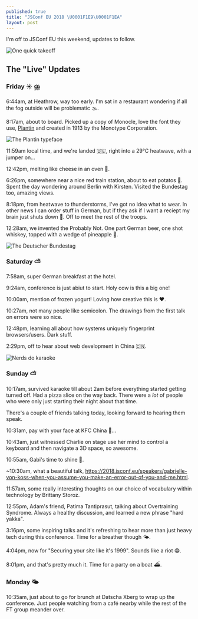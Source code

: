 ```yaml
---
published: true
title: "JSConf EU 2018 \U0001F1E9\U0001F1EA"
layout: post
---
```


I'm off to JSConf EU this weekend, updates to follow.

![One quick takeoff](https://www.ft.com/__origami/service/image/v2/images/raw/https%3A%2F%2Fmedia.giphy.com%2Fmedia%2FO3vYsqwHt1NV6%2Fgiphy.gif?source=uncomplicated.systems)

## The "Live" Updates

### Friday ☀️ ⛈️

6:44am, at Heathrow, way too early. I'm sat in a restaurant wondering if all the fog outside will be problematic 🌫️.

8:17am, about to board. Picked up a copy of Monocle, love the font they use, [Plantin](https://en.m.wikipedia.org/wiki/Plantin_(typeface)) and created in 1913 by the Monotype Corporation.

![The Plantin typeface](https://www.ft.com/__origami/service/image/v2/images/raw/https%3A%2F%2Flh3.googleusercontent.com%2FZPRPb0SO3sn1VSzw3alHuK_kLHfTENL9mhQ84eAuqFQIHcWcLjyFQkTt-QYIxtR5O8fC1Mf-emTiscqdGwLQhO4-3Bihn9OWBDviy5jJMatinUDngRZayNl67fDzyD8G_oU6pwgz6GCqioBSpG34UbwXVnnGlqhVH3uit5ikiBvbkWBte5lTtdduQFlek3j1LKcSc2gSpejP9QikFotpx_mArJ0vk--vLLxMm1QhJ-3RjQvdQ90T9Uhwup7YLCkR1JdybvZ_-yg-sy8Fu7NCQO2F-E_xJqyhD0XtHGVysp_Q8p8-RkwuSjYChU9N0jCgStcaM70xcIoCPF9IW2GUR4oLK_6E8wJgvEqezxOyllN0n82BETHqxdinyf_xFSIwL6XP67voeQQLOnS1PNpjrdpOu3MutPsa63DeZXicxzbhoexCEnTEhrV2GuTjKjVNUsEQETaMFsTC6AzAFugCiAVvvODFI4mXO4zE_bBu01CdIsgI8pQuuYZW8FB4puN3g0PED350cf9jwMSgko9rRDI984Vb7r3NtvgH_laelbIgqzsxA9nbLw2zJEVYhUT8Ai8IEpP0eFgGezUdebHvOXzvfRxdMMfBan5_U6P2%3Ds1442-no?source=uncomplicated.systems&width=1024)

11:59am local time, and we're landed 🇩🇪, right into a 29°C heatwave, with a jumper on...

12:42pm, melting like cheese in an oven 🧀.

6:26pm, somewhere near a nice red train station, about to eat potatos 🥔. Spent the day wondering around Berlin with Kirsten. Visited the Bundestag too, amazing views.

8:18pm, from heatwave to thunderstorms, I've got no idea what to wear. In other news I can order stuff in German, but if they ask if I want a reciept my brain just shuts down 🤷. Off to meet the rest of the troops.

12:28am, we invented the Probably Not. One part German beer, one shot whiskey, topped with a wedge of pineapple 🍍.

![The Deutscher Bundestag](https://www.ft.com/__origami/service/image/v2/images/raw/https%3A%2F%2Flh3.googleusercontent.com%2Fyh4fjVTKiTqbi3TRwm7CtTz5isl152kWJoivRqFRCxWaPzjWoXu15Y4_iyH5PncGuOSL1m1V8AJufkYVEMt3IML_G_RCEXOjI8a8Z99VllPlm7_JVMwLrEVHeUl6Oq1x6QFZibFvU7a23sAPIbzphQ2-mRJy18QgSDcOWW5_QpAWLm9ayYxphjx1SbM0cTMbl85HDzYI9zZxdhAK0M1vIjc-sWr-63-tygbil7YhliYghsRN7bIZJZjWOyhjQglZGVwB4xKqIrqmSIaUKEPbC5iQ891t1QhDYjZRU4N3kmDmayVyRxwkrd_jfXNtOBlo0Y_uJryI2YYyfptPvMj2y7dmSCQE6og2u-tkI_BNu0YKd7cDs_I2Db_pSxPyindkAuk8uGLWJIx8LAF2v8IVjV3T1gVN4MtRQxsfOzepwHH-zahBA3iVUM7SpSXo0F-EoAjMmvNZp2dt-G8KnO1BN7Qy0qfYPHqgbqjLXo5B2izu6A_PtTXRFjv0oLjmiUTh2OXogWQN3a0cVSFqrjjgKi-HqiGDa9MbqujdzCTdVzLx5SQ5H_KwX2ZkNOvFnuf9WdAJ0jUnJTZv0y38bTIkx3hgKJURNhmeEWJ6R63h%3Dw1299-h974-no?source=uncomplicated.systems&width=1024)

### Saturday ⛅

7:58am, super German breakfast at the hotel.

9:24am, conference is just abiut to start. Holy cow is this a big one!

10:00am, mention of frozen yogurt! Loving how creative this is ♥️.

10:27am, not many people like semicolon. The drawings from the first talk on errors were so nice.

12:48pm, learning all about how systems uniquely fingerprint browsers/users. Dark stuff.

2:29pm, off to hear about web development in China 🇨🇳.

![Nerds do karaoke](https://www.ft.com/__origami/service/image/v2/images/raw/https%3A%2F%2Flh3.googleusercontent.com%2Fj6nIstgpf2jPobgWWuEKLIg_vpMl4HqwA4BsG-i_FrXhbXtgO5wm15tRBR9mwpHGPWRkPh97ZexWWiArCzXPSInP3HH1wqV1wjEe7ugJTQJ2DO6iJOBPCz2S2zblPnmzoe6PXunvc7LKcWQUg8zo-WZIA_l9A65s6OW0zp6hykHyccIGd-SvHrH6dmqwv7Uk3taqUFeAu1rW3jw3GjAqHlbLnhuu0o1N9jyLyAx3NdUzT2iCRHuXmKf6GkpVsevzl8D8_emP4L_NzduV3b5VmeEk3eSrbcP6N756k6HWC-gNaRw9ukHRWBHPl_YN2kR13iYQHI0uPewl37UE0I4UE6VBcZFx96DZsXvVbcMKYzSMGQwkTFiXIa3vJTE_UcJEtwHHeERBPkXaxMBntBvapkvUudiAGrTOQKKEBvnOm2P6Bp20kWZPYIZZ7BGHLaoqevs0ObIm_tvZHIqZTAL7Uz8OlvHeQabQx7fcauU7cOdKXfLs2gZiREyqKskLZxq7TPfVVGAq-JQaDu0tBV_UcrqoxQRSWY6N1xDvPDNv7DjRErOJvqrHuOQVbdoS7L2f91OBICJQl-VPLgW3wYO5xAUCcuSoz-0b8N_1_9aU%3Dw712-h534-no?source=uncomplicated.systems&width=1024)

### Sunday ⛅

10:17am, survived karaoke till about 2am before everything started getting turned off. Had a pizza slice on the way back. There were a _lot_ of people who were only just starting their night about that time.

There's a couple of friends talking today, looking forward to hearing them speak.

10:31am, pay with your face at KFC China 🐔...

10:43am, just witnessed Charlie on stage use her mind to control a keyboard and then navigate a 3D space, so awesome.

10:55am, Gabi's time to shine 🙌.

~10:30am, what a beautiful talk, https://2018.jsconf.eu/speakers/gabrielle-von-koss-when-you-assume-you-make-an-error-out-of-you-and-me.html.

11:57am, some really interesting thoughts on our choice of vocabulary within technology by Brittany Storoz.

12:55pm, Adam's friend, Patima Tantiprasut, talking about Overtraining Syndrome. Always a healthy discussion, and learned a new phrase "hard yakka".

3:16pm, some inspiring talks and it's refreshing to hear more than just heavy tech during this conference. Time for a breather though 🌤️.

4:04pm, now for "Securing your site like it's 1999". Sounds like a riot 😁.

8:01pm, and that's pretty much it. Time for a party on a boat ⛴️.

### Monday 🌤️

10:35am, just about to go for brunch at Datscha Xberg to wrap up the conference. Just people watching from a café nearby while the rest of the FT group meander over.
